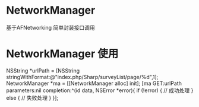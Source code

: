 # NetworkManager
基于AFNetworking 简单封装接口调用

# NetworkManager 使用
NSString *urlPath = [NSString stringWithFormat:@"index.php/Sharp/surveyList/page/%d",1];
NetworkManager *ma = [[NetworkManager alloc] init];
[ma GET:urlPath parameters:nil completion:^(id data, NSError *error){
    if (!error) {
        // 成功处理
    } else {
        // 失败处理
    }
}];
